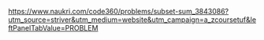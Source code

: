 https://www.naukri.com/code360/problems/subset-sum_3843086?utm_source=striver&utm_medium=website&utm_campaign=a_zcoursetuf&leftPanelTabValue=PROBLEM

